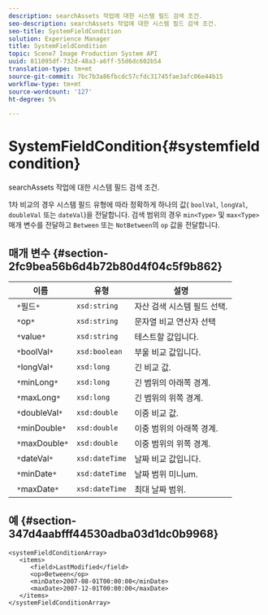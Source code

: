 ```yaml
---
description: searchAssets 작업에 대한 시스템 필드 검색 조건.
seo-description: searchAssets 작업에 대한 시스템 필드 검색 조건.
seo-title: SystemFieldCondition
solution: Experience Manager
title: SystemFieldCondition
topic: Scene7 Image Production System API
uuid: 811095df-732d-48a3-a6ff-55d6dc602b54
translation-type: tm+mt
source-git-commit: 7bc7b3a86fbcdc57cfdc31745fae3afc06e44b15
workflow-type: tm+mt
source-wordcount: '127'
ht-degree: 5%

---
```



# SystemFieldCondition{#systemfieldcondition}

searchAssets 작업에 대한 시스템 필드 검색 조건.

1차 비교의 경우 시스템 필드 유형에 따라 정확하게 하나의 값( `boolVal`, `longVal`, `doubleVal` 또는 `dateVal`)을 전달합니다. 검색 범위의 경우 `min<Type>` 및 `max<Type>` 매개 변수를 전달하고 `Between` 또는 `NotBetween`의 `op` 값을 전달합니다.

## 매개 변수 {#section-2fc9bea56b6d4b72b80d4f04c5f9b862}

| 이름 | 유형 | 설명 |
|---|---|---|
| ` *`필드`*` | `xsd:string` | 자산 검색 시스템 필드 선택. |
| ` *`op`*` | `xsd:string` | 문자열 비교 연산자 선택 |
| ` *`value`*` | `xsd:string` | 테스트할 값입니다. |
| ` *`boolVal`*` | `xsd:boolean` | 부울 비교 값입니다. |
| ` *`longVal`*` | `xsd:long` | 긴 비교 값. |
| ` *`minLong`*` | `xsd:long` | 긴 범위의 아래쪽 경계. |
| ` *`maxLong`*` | `xsd:long` | 긴 범위의 위쪽 경계. |
| ` *`doubleVal`*` | `xsd:double` | 이중 비교 값. |
| ` *`minDouble`*` | `xsd:double` | 이중 범위의 아래쪽 경계. |
| ` *`maxDouble`*` | `xsd:double` | 이중 범위의 위쪽 경계. |
| ` *`dateVal`*` | `xsd:dateTime` | 날짜 비교 값입니다. |
| ` *`minDate`*` | `xsd:dateTime` | 날짜 범위 미니um. |
| ` *`maxDate`*` | `xsd:dateTime` | 최대 날짜 범위. |

## 예 {#section-347d4aabfff44530adba03d1dc0b9968}

```
<systemFieldConditionArray>
   <items>
      <field>LastModified</field>
      <op>Between</op>
      <minDate>2007-08-01T00:00:00</minDate>
      <maxDate>2007-12-01T00:00:00</maxDate>
   </items>
</systemFieldConditionArray>
```

